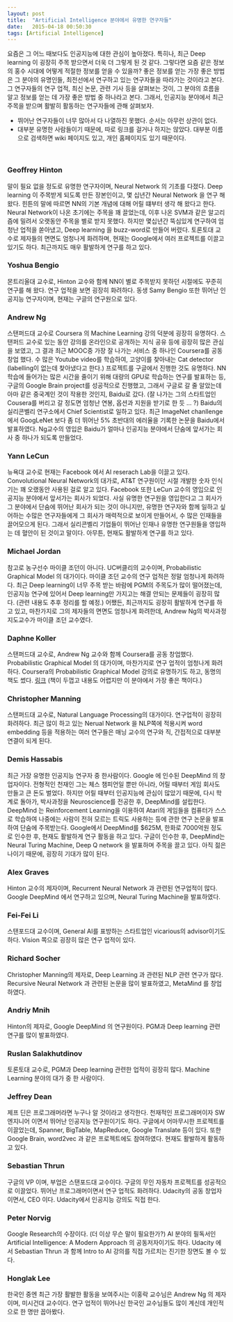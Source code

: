 ```yaml
---
layout: post
title:  "Artificial Intelligence 분야에서 유명한 연구자들"
date:   2015-04-18 00:50:30
tags: [Artificial Intelligence]
---
```


요즘은 그 어느 때보다도 인공지능에 대한 관심이 높아졌다. 특히나, 최근 Deep learning 이 굉장히 주목 받으면서 더욱 더 그렇게 된 것 같다. 그렇다면 요즘 같은 정보의 홍수 시대에 어떻게 적절한 정보를 얻을 수 있을까? 좋은 정보를 얻는 가장 좋은 방법은 그 분야의 유명인들, 최전선에서 연구하고 있는 연구자들을 따라가는 것이라고 본다. 그 연구자들의 연구 업적, 최신 논문, 관련 기사 등을 살펴보는 것이, 그 분야의 흐름을 알고 정보를 얻는 데 가장 좋은 방법 중 하나라고 본다. 그래서, 인공지능 분야에서 최근 주목을 받으며 활발히 활동하는 연구자들에 관해 살펴보자. 

- 뛰어난 연구자들이 너무 많아서 다 나열하진 못했다. 순서는 아무런 상관이 없다.
- 대부분 유명한 사람들이기 때문에, 따로 링크를 걸거나 하지는 않았다. 대부분 이름으로 검색하면 wiki 페이지도 있고, 개인 홈페이지도 있기 때문이다.

<br>

### Geoffrey Hinton

말이 필요 없을 정도로 유명한 연구자이며, Neural Network 의 기초를 다졌다. Deep learning 이 주목받게 되도록 만든 장본인이고, 몇 십년간 Neural Network 을 연구 해 왔다. 힌튼의 말에 따르면 NN의 기본 개념에 대해 어릴 떄부터 생각 해 왔다고 한다. Neural Network이 나온 초기에는 주목을 꽤 끌었는데, 이후 나온 SVM과 같은 알고리즘에 밀려서 오랫동안 주목을 별로 받지 못했다. 하지만 몇십년간 뚝심있게 연구하여 엄청난 업적을 쏟아냈고, Deep learning 을 buzz-word로 만들어 버렸다. 토론토대 교수로 제자들의 면면도 엄청나게 화려하며, 현재는 Google에서 여러 프로젝트를 이끌고 있기도 하다. 최근까지도 매우 활발하게 연구를 하고 있다.


### Yoshua Bengio

몬트리올대 교수로, Hinton 교수와 함께 NN이 별로 주목받지 못하던 시절에도 꾸준히 연구를 해 왔다. 연구 업적을 보면 굉장히 화려하다. 동생 Samy Bengio 또한 뛰어난 인공지능 연구자이며, 현재는 구글의 연구원으로 있다.


### Andrew Ng

스탠퍼드대 교수로 Coursera 의 Machine Learning 강의 덕분에 굉장히 유명하다. 스탠퍼드 교수로 있는 동안 강의를 온라인으로 공개하는 지식 공유 등에 굉장히 많은 관심을 보였고, 그 결과 최근 MOOC중 가장 잘 나가는 서비스 중 하나인 Coursera를 공동창업 했다. 수 많은 Youtube video를 학습하여, 고양이를 찾아내는 Cat detector (labelling이 없는데 찾아냈다고 한다.) 프로젝트를 구글에서 진행한 것도 유명하다. NN 학습에 들어가는 많은 시간을 줄이기 위해 대량의 GPU로 학습하는 연구를 발표하는 등, 구글의 Google Brain project를 성공적으로 진행했고, 그래서 구글로 갈 줄 알았는데 아마 같은 중국계인 것이 작용한 것인지, Baidu로 갔다. (잘 나가는 그의 스타트업인 Cousera를 버리고 갈 정도면 엄청난 연봉, 옵션과 지원을 받기로 한 듯 ... ?) Baidu의 실리콘벨리 연구소에서 Chief Scientist로 일하고 있다. 최근 ImageNet chanllenge에서 GoogLeNet 보다 좀 더 뛰어난 5% 초반대의 에러율을 기록한 논문을 Baidu에서 발표하였다. Ng교수의 영입은 Baidu가 얼마나 인공지능 분야에서 단숨에 앞서가는 회사 중 하나가 되도록 만들었다.


### Yann LeCun

뉴욕대 교수로 현재는 Facebook 에서 AI reserach Lab을 이끌고 있다. Convolutional Neural Network의 대가로, AT&T 연구원이던 시절 개발한 숫자 인식기는 꽤 오랬동안 사용된 걸로 알고 있다. Facebook 또한 LeCun 교수의 영입으로 인공지능 분야에서 앞서가는 회사가 되었다. 사실 유명한 연구원을 영입한다고 그 회사가 그 분야에서 단숨에 뛰어난 회사가 되는 것이 아니지만, 유명한 연구자와 함께 일하고 싶어하는 수많은 연구자들에게 그 회사가 매력적으로 보이게 만들어서, 수 많은 인재들을 끌어모으게 된다. 그래서 실리콘벨리 기업들이 뛰어난 인재나 유명한 연구원들을 영입하는 데 혈안이 된 것이고 말이다. 아무튼, 현재도 활발하게 연구를 하고 있다.



### Michael Jordan

참고로 농구선수 마이클 조던이 아니다. UC버클리의 교수이며, Probabilistic Graphical Model 의 대가이다. 마이클 조던 교수의 연구 업적은 정말 엄청나게 화려하다. 최근 Deep learning이 너무 주목 받는 바람에 PGM의 주목도가 많이 떨어졌는데, 인공지능 연구에 있어서 Deep learning만 가지고는 해결 안되는 문제들이 굉장히 많다. (관련 내용도 추후 정리를 할 예정.) 어쨌든, 최근까지도 굉장히 활발하게 연구를 하고 있고, 마찬가지로 그의 제자들의 면면도 엄청나게 화려한데, Andrew Ng의 박사과정 지도교수가 마이클 조던 교수였다.



### Daphne Koller

스탠퍼드대 교수로, Andrew Ng 교수와 함께 Coursera를 공동 창업했다. Probabilistic Graphical Model 의 대가이며, 마찬가지로 연구 업적이 엄청나게 화려하다. Coursera의 Probabilistic Graphical Model 강의로 유명하기도 하고, 동명의 책도 썼다. [링크](http://mitpress.mit.edu/books/probabilistic-graphical-models) (책이 두껍고 내용도 어렵지만 이 분야에서 가장 좋은 책이다.)



### Christopher Manning

스탠퍼드대 교수로, Natural Language Processing의 대가이다. 연구업적이 굉장히 화려하다. 최근 많이 하고 있는 Nerual Network 을 NLP쪽에 적용시켜 word embedding 등을 적용하는 여러 연구들은 매닝 교수의 연구와 직, 간접적으로 대부분 연결이 되게 된다.



### Demis Hassabis

최근 가장 유명한 인공지능 연구자 중 한사람이다. Google 에 인수된 DeepMind 의 창업자이다. 전형적인 천재인 그는 체스 챔피언일 뿐만 아니라, 어릴 때부터 게임 회사도 만들고 큰 돈도 벌었다. 하지만 어릴 때부터 인공지능에 관심이 많았기 때문에, 다시 학계로 돌아가, 박사과정을 Neuroscience를 전공한 후, DeepMind를 설립한다. DeepMind 는 Reinforcement Learning을 이용하여 Atari의 게임들을 컴퓨터가 스스로 학습하여 나중에는 사람이 전혀 모르는 트릭도 사용하는 등에 관한 연구 논문을 발표하여 단숨에 주목받는다. Google에서 DeepMind를 $625M, 한화로 7000억원 정도로 인수한 후, 현재도 활발하게 연구 활동을 하고 있다. 구글이 인수한 후, DeepMind는 Neural Turing Machine, Deep Q network 을 발표하며 주목을 끌고 있다. 아직 젊은 나이기 때문에, 굉장히 기대가 많이 된다.


### Alex Graves

Hinton 교수의 제자이며, Recurrent Neural Network 과 관련된 연구업적이 많다. Google DeepMind 에서 연구하고 있으며, Neural Turing Machine을 발표하였다.



### Fei-Fei Li

스탠포드대 교수이며, General AI를 표방하는 스타트업인 vicarious의 advisor이기도 하다. Vision 쪽으로 굉장히 많은 연구 업적이 있다.


### Richard Socher

Christopher Manning의 제자로, Deep Learning 과 관련된 NLP 관련 연구가 많다. Recursive Neural Network 과 관련된 논문을 많이 발표하였고, MetaMind 를 창업하였다.


### Andriy Mnih

Hinton의 제자로, Google DeepMind 의 연구원이다. PGM과 Deep learning 관련 연구를 많이 발표하였다.


### Ruslan Salakhutdinov

토론토대 교수로, PGM과 Deep learning 관련한 업적이 굉장히 많다. Machine Learning 분야의 대가 중 한 사람이다.


### Jeffrey Dean

제프 딘은 프로그래머라면 누구나 알 것이라고 생각한다. 천재적인 프로그래머이자 SW엔지니어 이면서 뛰어난 인공지능 연구원이기도 하다. 구글에서 어마무시한 프로젝트를 이끌었는데, Spanner, BigTable, MapReduce, Google Translate 등이 있다. 또한 Google Brain, word2vec 과 같은 프로젝트에도 참여하였다. 현재도 활발하게 활동하고 있다.


### Sebastian Thrun

구글의 VP 이며, 부업은 스탠포드대 교수이다. 구글의 무인 자동차 프로젝트를 성공적으로 이끌었다. 뛰어난 프로그래머이면서 연구 업적도 화려하다. Udacity의 공동 창업자 이면서, CEO 이다. Udacity에서 인공지능 강의도 직접 한다.


### Peter Norvig

Google Research의 수장이다. (더 이상 무슨 말이 필요한가?) AI 분야의 필독서인 Artificial Intelligence: A Modern Approach 의 공동저자이기도 하다. Udacity 에서 Sebastian Thrun 과 함께 Intro to AI 강의를 직접 가르치는 진기한 장면도 볼 수 있다.


### Honglak Lee

한국인 중엔 최근 가장 활발한 활동을 보여주시는 이홍락 교수님은 Andrew Ng 의 제자이며, 미시건대 교수이다. 연구 업적이 뛰어나신 한국인 교수님들도 많이 계신데 개인적으로 한 명만 꼽아봤다.


